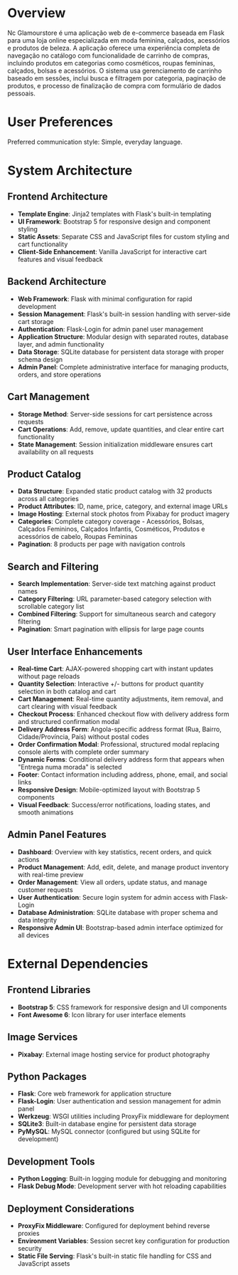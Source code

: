 # Overview

Nc Glamourstore é uma aplicação web de e-commerce baseada em Flask para uma loja online especializada em moda feminina, calçados, acessórios e produtos de beleza. A aplicação oferece uma experiência completa de navegação no catálogo com funcionalidade de carrinho de compras, incluindo produtos em categorias como cosméticos, roupas femininas, calçados, bolsas e acessórios. O sistema usa gerenciamento de carrinho baseado em sessões, inclui busca e filtragem por categoria, paginação de produtos, e processo de finalização de compra com formulário de dados pessoais.

# User Preferences

Preferred communication style: Simple, everyday language.

# System Architecture

## Frontend Architecture
- **Template Engine**: Jinja2 templates with Flask's built-in templating
- **UI Framework**: Bootstrap 5 for responsive design and component styling
- **Static Assets**: Separate CSS and JavaScript files for custom styling and cart functionality
- **Client-Side Enhancement**: Vanilla JavaScript for interactive cart features and visual feedback

## Backend Architecture
- **Web Framework**: Flask with minimal configuration for rapid development
- **Session Management**: Flask's built-in session handling with server-side cart storage
- **Authentication**: Flask-Login for admin panel user management
- **Application Structure**: Modular design with separated routes, database layer, and admin functionality
- **Data Storage**: SQLite database for persistent data storage with proper schema design
- **Admin Panel**: Complete administrative interface for managing products, orders, and store operations

## Cart Management
- **Storage Method**: Server-side sessions for cart persistence across requests
- **Cart Operations**: Add, remove, update quantities, and clear entire cart functionality
- **State Management**: Session initialization middleware ensures cart availability on all requests

## Product Catalog
- **Data Structure**: Expanded static product catalog with 32 products across all categories
- **Product Attributes**: ID, name, price, category, and external image URLs
- **Image Hosting**: External stock photos from Pixabay for product imagery
- **Categories**: Complete category coverage - Acessórios, Bolsas, Calçados Femininos, Calçados Infantis, Cosméticos, Produtos e acessórios de cabelo, Roupas Femininas
- **Pagination**: 8 products per page with navigation controls

## Search and Filtering
- **Search Implementation**: Server-side text matching against product names
- **Category Filtering**: URL parameter-based category selection with scrollable category list
- **Combined Filtering**: Support for simultaneous search and category filtering
- **Pagination**: Smart pagination with ellipsis for large page counts

## User Interface Enhancements
- **Real-time Cart**: AJAX-powered shopping cart with instant updates without page reloads
- **Quantity Selection**: Interactive +/- buttons for product quantity selection in both catalog and cart
- **Cart Management**: Real-time quantity adjustments, item removal, and cart clearing with visual feedback
- **Checkout Process**: Enhanced checkout flow with delivery address form and structured confirmation modal
- **Delivery Address Form**: Angola-specific address format (Rua, Bairro, Cidade/Província, País) without postal codes
- **Order Confirmation Modal**: Professional, structured modal replacing console alerts with complete order summary
- **Dynamic Forms**: Conditional delivery address form that appears when "Entrega numa morada" is selected
- **Footer**: Contact information including address, phone, email, and social links
- **Responsive Design**: Mobile-optimized layout with Bootstrap 5 components
- **Visual Feedback**: Success/error notifications, loading states, and smooth animations

## Admin Panel Features
- **Dashboard**: Overview with key statistics, recent orders, and quick actions
- **Product Management**: Add, edit, delete, and manage product inventory with real-time preview
- **Order Management**: View all orders, update status, and manage customer requests
- **User Authentication**: Secure login system for admin access with Flask-Login
- **Database Administration**: SQLite database with proper schema and data integrity
- **Responsive Admin UI**: Bootstrap-based admin interface optimized for all devices

# External Dependencies

## Frontend Libraries
- **Bootstrap 5**: CSS framework for responsive design and UI components
- **Font Awesome 6**: Icon library for user interface elements

## Image Services
- **Pixabay**: External image hosting service for product photography

## Python Packages
- **Flask**: Core web framework for application structure
- **Flask-Login**: User authentication and session management for admin panel
- **Werkzeug**: WSGI utilities including ProxyFix middleware for deployment
- **SQLite3**: Built-in database engine for persistent data storage
- **PyMySQL**: MySQL connector (configured but using SQLite for development)

## Development Tools
- **Python Logging**: Built-in logging module for debugging and monitoring
- **Flask Debug Mode**: Development server with hot reloading capabilities

## Deployment Considerations
- **ProxyFix Middleware**: Configured for deployment behind reverse proxies
- **Environment Variables**: Session secret key configuration for production security
- **Static File Serving**: Flask's built-in static file handling for CSS and JavaScript assets